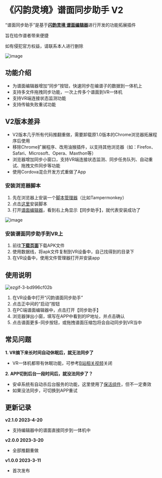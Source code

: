 # 《闪韵灵境》谱面同步助手 V2
“谱面同步助手”是基于[**闪韵灵境 谱面编辑器**](https://cipher-editor-cn.picovr.com/)进行开发的功能拓展插件

旨在给作谱者带来便捷

如有侵犯官方权益，请联系本人进行删除

![image](https://user-images.githubusercontent.com/51113234/226376674-f1f7315a-b1d7-4d5d-9de6-68d84ac32b0d.png)

## 功能介绍
 - 为谱面编辑器增加“同步”按钮，快速同步在编谱子的数据到一体机上
 - 支持多文件拖拽同步功能，一次上传多个谱面到VR一体机
 - 支持VR端连接状态监测功能
 - 支持传输失败重试功能

## V2版本差异
 - V2版本几乎所有代码推翻重做，需要卸载原1.0版本的Chrome浏览器拓展程序后使用
 - 移除Chrome扩展程序、改用油猴插件，以支持其他浏览器（如：Firefox、Safari、Microsoft、Opera、Maxthon等）
 - 浏览器增加同步小窗口，支持VR端连接状态监测、同步任务队列、自动重试、拖拽文件同步等功能
 - 使用Cordova混合开发方式重做了App

### 安装浏览器脚本
1. 先在浏览器上安装一个[脚本管理器](https://greasyfork.org/zh-CN/help/installing-user-scripts)（比如Tampermonkey）
2. 点击[这里](https://greasyfork.org/zh-CN/scripts/462205)安装脚本
3. 打开[谱面编辑器](https://cipher-editor-cn.picovr.com/)，看到右上角显示【同步助手】，就代表安装成功了

![image](https://user-images.githubusercontent.com/51113234/226379351-55407f06-4877-4e4f-8993-580a9227c590.png)

### 安装谱面同步助手到VR上
1. 前往[**下载页面**](../../releases/latest)下载APK文件
1. 使用数据线，将apk文件复制到VR设备中，自己找得到的目录下
2. 在VR设备中，使用文件管理器打开并安装app

## 使用说明

![ezgif-3-bd996cf02b](https://user-images.githubusercontent.com/51113234/233357793-019da48a-ccd0-4f29-8969-00d50382d4cd.gif)

1. 在VR设备中打开“闪韵谱面同步助手”
2. 点击正中间的“启动”按钮
3. 在PC端谱面编辑器中，点击打开【同步助手】
4. 浏览器弹出小窗，填写在APP中看到的IP地址，并点击确认
5. 点击谱面更多-同步按钮，或拖拽谱面压缩包将会自动同步到VR当中

## 常见问题
**1. VR摘下来长时间自动休眠后，就无法同步了**
 - VR一体机都带有休眠功能，可参考[B站相关视频](https://search.bilibili.com/all?keyword=pico4%20%E4%BC%91%E7%9C%A0)关闭

**2. APP切到后台一段时间后，就没法同步了？**
 - 安卓系统有自动杀后台服务的功能，这里使用了[保活组件](https://github.com/fanqieVip/keeplive)，但不一定奏效
 - 如果没法同步，可切换到APP重试

## 更新记录

**v2.1.0 2023-4-20**
 - 支持编辑器中的谱面直接同步到一体机中

**v2.0.0 2023-3-20**
 - 全部推翻重做

**v1.0.0 2023-3-11**
 - 首次发布

